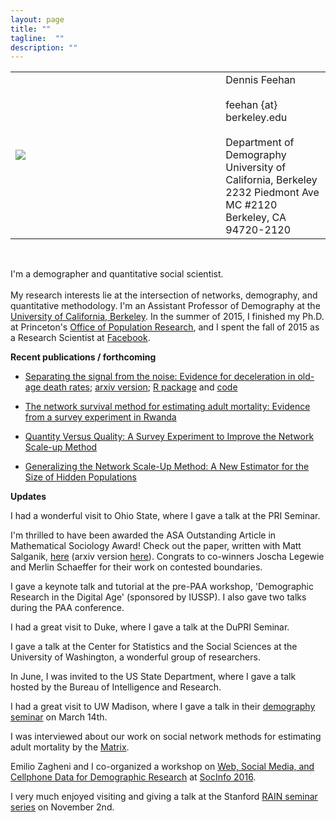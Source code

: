 ```yaml
---
layout: page
title: ""
tagline:  ""
description: ""  
---
```


<table width="100%">
<tr>
   <td> 
   <div style="width:300px;">
   <img src="{{ BASE_PATH }}/assets/images/picture-from-mcr.JPG">
   </div>
   </td>
   <td>
   &nbsp;
   </td>
   <td style="vertical-align:middle">
   Dennis Feehan<br>
   <br>
   feehan {at} berkeley.edu<br>
   <br>
   Department of Demography<br>
   University of California, Berkeley<br>
   2232 Piedmont Ave<br>
   MC #2120<br>
   Berkeley, CA 94720-2120<br>
   </td>
</tr>
</table>

<br>

I'm a demographer and quantitative social scientist. <br>
<br>
My research interests lie at the intersection of networks, demography, and
quantitative methodology.
I'm an Assistant Professor of Demography at the
<a href="https://www.demog.berkeley.edu">University of California, Berkeley</a>.
In the summer of 2015, I finished my Ph.D. at Princeton's
<a href="https://opr.princeton.edu">Office of Population Research</a>, and
I spent the fall of 2015 as a Research Scientist at 
<a href="https://www.facebook.com/data">Facebook</a>.


<!-- **Working papers** -->



**Recent publications / forthcoming**

* [Separating the signal from the noise: Evidence for deceleration in old-age death rates](https://link.springer.com/article/10.1007/s13524-018-0728-x); [arxiv version](https://arxiv.org/pdf/1707.09433.pdf); [R package](https://github.com/dfeehan/mortfit) and [code](https://github.com/dfeehan/oldage-paper-code-released)

* [The network survival method for estimating adult mortality: Evidence from a survey experiment in Rwanda](https://link.springer.com/article/10.1007/s13524-017-0594-y)

* [Quantity Versus Quality: A Survey Experiment to Improve the Network Scale-up Method](https://doi.org/10.1093/aje/kwv287)

* [Generalizing the Network Scale-Up Method: A New Estimator for the Size of Hidden Populations](https://doi.org/10.1177/0081175016665425)


**Updates**

I had a wonderful visit to Ohio State, where I gave a talk at the PRI Seminar.

I'm thrilled to have been awarded the ASA Outstanding Article in Mathematical Sociology Award! Check out the paper, written with Matt Salganik, [here](https://goo.gl/Xcxino)  (arxiv version [here](https://arxiv.org/abs/1404.4009)). Congrats to co-winners Joscha Legewie and Merlin Schaeffer for their work on contested boundaries.

I gave a keynote talk and tutorial at the pre-PAA workshop, 'Demographic Research in the Digital Age' (sponsored by IUSSP). I also gave two talks during the PAA conference. 

I had a great visit to Duke, where I gave a talk at the DuPRI Seminar.

I gave a talk at the Center for Statistics and the Social Sciences at the University of
Washington, a wonderful group of researchers.

In June, I was invited to the US State Department, where I gave a talk hosted by the Bureau of Intelligence and Research.

I had a great visit to UW Madison, where I gave a talk in their [demography seminar](https://www.ssc.wisc.edu/cde/demsem/home.php) on March 14th.

I was interviewed about our work on social network methods for estimating adult mortality 
by the [Matrix](https://matrix.berkeley.edu/research/network-survival-method).


Emilio Zagheni and I co-organized a workshop on 
[Web, Social Media, and Cellphone Data for Demographic Research](http://projects.demog.berkeley.edu/socinfo2016/) at [SocInfo 2016](https://usa2016.socinfo.eu/).

I very much enjoyed visiting and giving a talk at the Stanford [RAIN seminar series](https://rain.stanford.edu/) on November 2nd.

